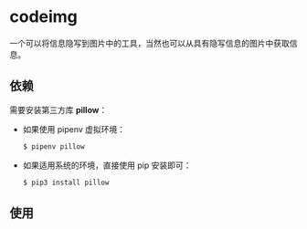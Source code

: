 # codeimg

一个可以将信息隐写到图片中的工具，当然也可以从具有隐写信息的图片中获取信息。

## 依赖

需要安装第三方库 **pillow**：

- 如果使用 pipenv 虚拟环境：

    ```sh
    $ pipenv pillow
    ```

- 如果适用系统的环境，直接使用 pip 安装即可：

    ```sh
    $ pip3 install pillow
    ```

## 使用

